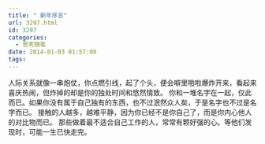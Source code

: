 ```yaml
---
title: " 新年序言"
url: 3297.html
id: 3297
categories:
  - 思考随笔
date: 2014-01-03 01:57:08
tags:
---
```


人际关系就像一串炮仗，你点燃引线，起了个头，便会噼里啪啦爆炸开来，看起来喜庆热闹，但炸掉的却是你的独处时间和悠然情致。 你和一堆名字在一起，仅此而已。如果你没有属于自己独有的东西，也不过泯然众人矣，于是名字也不过是名字而已。 接触的人越多，越难平静，因为你已经不是你自己了，而是你内心他人的对比物而已。 那些做着最不适合自己工作的人，常常有颗好强的心。等他们发现时，可能一生已快走完。